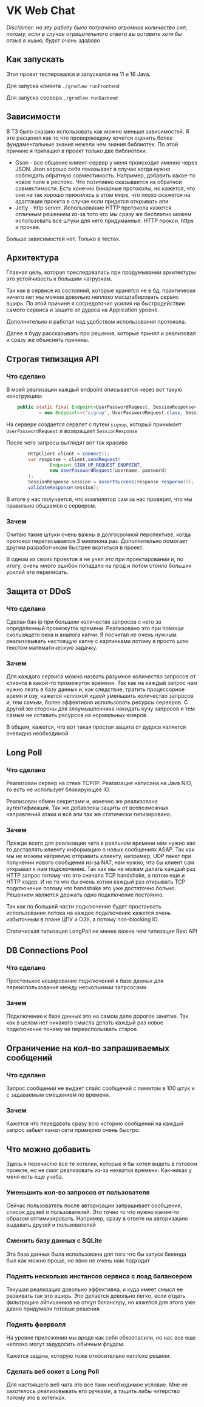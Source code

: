 # VK Web Chat
*Disclaimer: на эту работу было потрачено огромное количество сил, потому, если в случае 
отрицательного ответа вы оставите хотя бы отзыв в ишью, будет очень здорово*

## Как запускать

Этот проект тестировался и запускался на 11 и 16 Java.

Для запуска клиента `./gradlew runFrontend`

Для запуска сервера `./gradlew runBackend`

## Зависимости
В ТЗ было сказано использовать как можно меньше зависимостей. 
Я это расценил как то что проверяющему хочется оценить более
фундаментальные знания нежели чем знания библиотек. По
этой причине я притащил в проект только две библиотеки.

- Gson - все общение клиент-сервер у меня происходит именно через JSON.
    Json хорошо себя показывает в случае когда нужно соблюдать обратную совместимость.
    Например, добавить какое-то новое поле в респонс. Что позитивно сказывается на обратной
    совместимости. Есть конечно бинарные протоколы, но кажется, что они не так хорошо прижились
    в этом мире, что плохо скажется на адаптации проекта в случае если придется открывать апи.
- Jetty - http server. Использование HTTP протокола кажется отличным решением 
    из-за того что мы сразу же бесплатно
    можем использовать все штуки для него придуманные. HTTP прокси, https и прочее.  

Больше зависимостей нет. Только в тестах.

## Архитектура

Главная цель, которая преследовалась при продумывании архитектуры это устойчивость к большим 
нагрузкам.  

Так как в сервисе из состояний, которые хранятся не в бд, практически ничего нет мы можем 
довольно неплохо масштабировать сервис вширь. По этой причине я сосредоточил усилия на 
быстродействии самого сервиса и защите от дудоса на Application уровне.

Дополнительно я работал над удобством использования протокола.

Далее я буду рассказывать про решения, которые принял и реализовал и сразу же объяснять причины.

## Строгая типизация API

### Что сделано
В моей реализации каждый endpoint описывается через вот такую конструкцию:
```java
    public static final Endpoint<UserPasswordRequest, SessionResponse> SIGN_UP_REQUEST_ENDPOINT
            = new Endpoint<>("signup", UserPasswordRequest.class, SessionResponse.class);
```

На сервере создается сервлет с путем `signup`, который принимает `UserPasswordRequest` 
и возвращает `SessionResponse`

После чего запросы выглядят вот так красиво
```java
        HttpClient client = connect();
        var response = client.sendRequest(
                Endpoint.SIGN_UP_REQUEST_ENDPOINT,
                new UserPasswordRequest(username, password)
        );
        SessionResponse session = assertSuccess(response.response());
        validateResponse(session);

```

В итоге у нас получается, что
компилятор сам за нас проверят, что мы правильно общаемся с сервером.

### Зачем

Считаю такие штуки очень важны в долгосрочной перспективе, когда протокол переписывается
3 миллиона раз. Дополнительно помогает другим разработчикам быстрее вкатиться в проект.

В одном из своих проектов я не учел это при проектировании и, по итогу, очень много ошибок
попадало на прод и потом стоило больших усилий это переписать.


## Защита от DDoS

### Что сделано

Сделан бан ip при большом количестве запросов с него за определенный промежуток времени.
Реализовано это при помощи скользящего окна и аналога капчи. Я посчитал не очень нужным 
реализовывать настоящую капчу с картинками потому я просто шлю текстом математическую
задачку.

### Зачем

Для каждого сервиса можно назвать разумное количество запросов от клиента в какой-то 
промежуток времени. Так как на каждый запрос нам нужно лезть в базу данных и, как
следствие, тратить процессорное время и озу, кажется неплохой идеей уменьшить количество
запросов и, тем самым, более эффективно использовать ресурсы серверов. С другой же стороны 
для злоумышленника накидать кучу запросов и тем самым не оставить ресурсов на нормальных юзеров.

В общем, кажется, что вот такая простая защита от дудоса является очевидно необходимой

## Long Poll

### Что сделано

Реализован сервер на стеке TCP/IP. Реализация написана на Java NIO, то есть не использует
блокирующее IO. 

Реализован обмен секретами и, конечно же реализована аутентификация. Так же добавлены защиты 
от всевозможных направлений атаки и всё апи так же статически типизировано.

### Зачем

Прежде всего для реализации чата в реальном времени нам нужно как то доставлять клиенту 
информацию о новых сообщениях ASAP. Так как мы не можем напрямую отправить клиенту, например,
UDP пакет при получении нового сообщения из-за NAT, нам нужно, что бы клиент сам открывал
к нам подключение. Так как мы не можем делать каждый раз HTTP запрос потому что это сначала
TCP handshake, а потом еще и HTTP хэдер. И не то что бы очень хотим каждый раз открывать 
TCP подключение потому что handshake это уже достаточно больно. Решением является держать 
одно подключение постоянно.

Так как по большей части подключение будет простаивать использование потока на каждое 
подключение кажется очень избыточным в плане ЦПУ и ОЗУ, а потому non-blocking IO.

Статическая типизация LongPoll не менее важна чем типизация Rest API

## DB Connections Pool

### Что сделано

Простенькое кеширование подключений к базе данных для 
переиспользования между несколькими запрсосами

### Зачем

Подключение к базе данных это на самом деле дорогое занятие. 
Так как в целом нет никакого смысла делать каждый раз новое 
подключение почему не переиспользвать старое.

## Ограничение на кол-во запрашиваемых сообщений

### Что сделано

Запрос сообщений не выдает слайс сообщений с лимитом в 100
штук и с задаваемым смещением по времени. 

### Зачем

Кажется что передавать сразу всю историю сообщений на каждый
запрос забьет канал сети примерно очень быстро.

## Что можно добавить

Здесь я перечислю все те хотелки, которые я бы хотел видеть
в готовом проекте, но не смог реализовать из-за нехватки времени.
Как-никак у меня есть еще учеба.

### Уменьшить кол-во запросов от пользователя

Сейчас пользователь после авторизации запрашивает сообщения,
список друзей и пользователей. Это точно то что нужно каким-то 
образом оптимизировать. Например, сразу в ответе на авторизацию 
выдавать друзей и пользователей

### Сменить базу данных с SQLite

Эта база данных была использована для того что бы запуск
бекенда был как можно проще, но явно не очень нам подходит

### Поднять несколько инстансов сервиса с лоад балансером 

Текушая реализация довольно эффективна, и куда имеет смысл 
ее развивать так это вширь. Это делается довольно легко, если 
отдать фильтрацию айпишников на откуп балансеру, но кажется для 
этого уже давно придумали готовые решения.

### Поднять фаерволл

На уровне приложения мы вроде как себя обезопасили, но нас все
еще неплохо могут задудосить обычным флудом. 

Кажется задача, которую тоже относительно неплохо решили.

### Сделать веб сокет в Long Poll

Для настоящего веб чата это все таки необходимое условие. 
Мне не захотелось реализовывать его ручками, а тащить либы
читерство потому это в хотелках.  